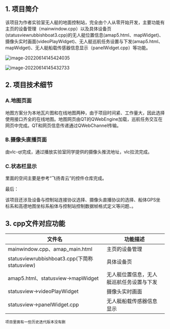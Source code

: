 ## 1. 项目简介

该项目为作者实验室无人艇的地面控制站，完全由个人从零开始开发，主要功能有主页的设备管理（mainwindow.cpp）以及具体设备页(statusviewrubbishboat3.cpp)的无人艇位置信息(amap5.html、mapWidget)、摄像头实时画面(videoPlayWidget)、无人艇巡航任务设置与下发(amap5.html、mapWidget)、无人艇船载传感器信息显示（panelWidget.cpp）等功能。

![image-20220614145424035](C:\Users\47444\AppData\Roaming\Typora\typora-user-images\image-20220614145424035.png)

![image-20220614145432733](C:\Users\47444\AppData\Roaming\Typora\typora-user-images\image-20220614145432733.png)

## 2. 项目技术细节

### A.地图页面

地图方案分为本地瓦片图和在线地图两种，由于项目时间紧、工作量大，因此选择使用接口齐全的在线地图。地图网页由QT的QWebEngine加载，巡航任务交互在网页中完成。QT和网页信息传递通过QWebChannel传输。

### B.摄像头直播页面

由vlc-qt完成，通过播放实验室同学提供的摄像头推流地址，vlc拉流完成。

### C.状态栏显示

里面的空间主要是参考“飞扬青云”的控件仓库完成。

最后：

该项目还涉及设备与控制站连接协议选择、摄像头直播协议的选择、船体GPS坐标系和高德地图坐标系船体与控制站控制数据帧格式定义等问题、。

## 3. cpp文件对应功能

| 文件名                                       | 功能描述                                 |
| -------------------------------------------- | ---------------------------------------- |
| mainwindow.cpp、amap_main.html               | 主页的设备管理                           |
| statusviewrubbishboat3.cpp(下简称statusview) | 具体设备页                               |
| amap5.html、statusview->mapWidget            | 无人艇位置信息，无人艇巡航任务设置与下发 |
| statusview->videoPlayWidget                  | 摄像头实时画面                           |
| statusview->panelWidget.cpp                  | 无人艇船载传感器信息显示                 |

`项目里面有一些历史迭代版本没有删`